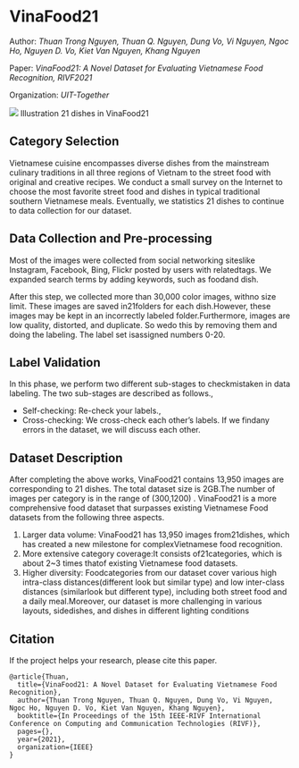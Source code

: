 # VinaFood21

Author: *Thuan Trong Nguyen, Thuan Q. Nguyen, Dung Vo, Vi Nguyen, Ngoc Ho, Nguyen D. Vo, Kiet Van Nguyen, Khang Nguyen*

Paper: *VinaFood21: A Novel Dataset for Evaluating Vietnamese Food Recognition, RIVF2021*

Organization: *UIT-Together*

![](https://i.imgur.com/gzqaTwi.png)
Illustration 21 dishes in VinaFood21


## Category Selection
Vietnamese cuisine encompasses diverse dishes from the mainstream culinary traditions in all three regions of Vietnam to the street food with original and creative recipes. We conduct a small survey on the Internet to choose the most favorite street food and dishes in typical traditional southern Vietnamese meals. Eventually, we statistics 21 dishes to continue to data collection for our dataset.

## Data Collection and Pre-processing
Most of the images were collected from social networking siteslike Instagram, Facebook, Bing, Flickr posted by users with relatedtags. We expanded search terms by adding keywords, such as foodand dish.

After this step, we collected more than 30,000 color images, withno size limit. These images are saved in21folders for each dish.However, these images may be kept in an incorrectly labeled folder.Furthermore, images are low quality, distorted, and duplicate. So wedo this by removing them and doing the labeling. The label set isassigned numbers 0-20.

## Label Validation
In this phase, we perform two different sub-stages to checkmistaken in data labeling. The two sub-stages are described as follows.‚
* Self-checking: Re-check your labels.‚
* Cross-checking: We cross-check each other’s labels. If we findany errors in the dataset, we will discuss each other.

## Dataset Description
After completing the above works, VinaFood21 contains 13,950 images are corresponding to 21 dishes. The total dataset size is 2GB.The number of images per category is in the range of (300,1200) .
VinaFood21 is a more comprehensive food dataset that surpasses existing Vietnamese Food datasets from the following three aspects.
1. Larger data volume: VinaFood21 has 13,950 images from21dishes, which has created a new milestone for complexVietnamese food recognition.
1. More extensive category coverage:It consists of21categories, which is about 2~3 times thatof existing Vietnamese food datasets.
1. Higher diversity: Foodcategories from our dataset cover various high intra-class distances(different look but similar type) and low inter-class distances (similarlook but different type), including both street food and a daily meal.Moreover, our dataset is more challenging in various layouts, sidedishes, and dishes in different lighting conditions

## Citation
If the project helps your research, please cite this paper.

```
@article{Thuan,
  title={VinaFood21: A Novel Dataset for Evaluating Vietnamese Food Recognition},
  author={Thuan Trong Nguyen, Thuan Q. Nguyen, Dung Vo, Vi Nguyen, Ngoc Ho, Nguyen D. Vo, Kiet Van Nguyen, Khang Nguyen},
  booktitle={In Proceedings of the 15th IEEE-RIVF International Conference on Computing and Communication Technologies (RIVF)},
  pages={},
  year={2021},
  organization={IEEE}
}

```

